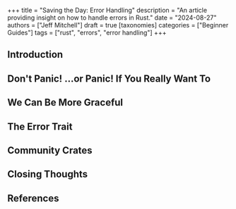 +++
title = "Saving the Day: Error Handling"
description = "An article providing insight on how to handle errors in Rust."
date = "2024-08-27"
authors = ["Jeff Mitchell"]
draft = true
[taxonomies]
categories = ["Beginner Guides"]
tags = ["rust", "errors", "error handling"]
+++

## Introduction

## Don't Panic! ...or Panic! If You Really Want To

## We Can Be More Graceful

## The Error Trait

## Community Crates

## Closing Thoughts

## References
